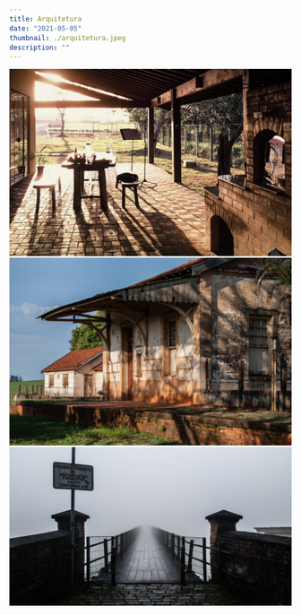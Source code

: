 ```yaml
---
title: Arquitetura
date: "2021-05-05"
thumbnail: ./arquitetura.jpeg
description: ""
---
```


![Cactus](./arquitetura2.jpg)
![Cactus](./arquitetura3.jpg)
![Cactus](./arquitetura5.jpg)
